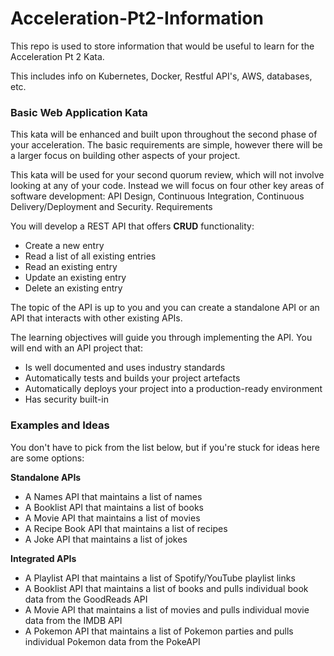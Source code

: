 # Acceleration-Pt2-Information

This repo is used to store information that would be useful to learn for the Acceleration Pt 2 Kata.  

This includes info on Kubernetes, Docker, Restful API's, AWS, databases, etc.

### Basic Web Application Kata

This kata will be enhanced and built upon throughout the second phase of your acceleration. The basic requirements are simple, however there will be a larger focus on building other aspects of your project.

This kata will be used for your second quorum review, which will not involve looking at any of your code. Instead we will focus on four other key areas of software development: API Design, Continuous Integration, Continuous Delivery/Deployment and Security.
Requirements

You will develop a REST API that offers **CRUD** functionality:

* Create a new entry
* Read a list of all existing entries
* Read an existing entry
* Update an existing entry
* Delete an existing entry

The topic of the API is up to you and you can create a standalone API or an API that interacts with other existing APIs.

The learning objectives will guide you through implementing the API. You will end with an API project that:

* Is well documented and uses industry standards
* Automatically tests and builds your project artefacts
* Automatically deploys your project into a production-ready environment
* Has security built-in

### Examples and Ideas

You don't have to pick from the list below, but if you're stuck for ideas here are some options:

**Standalone APIs**

* A Names API that maintains a list of names
* A Booklist API that maintains a list of books
* A Movie API that maintains a list of movies
* A Recipe Book API that maintains a list of recipes
* A Joke API that maintains a list of jokes

**Integrated APIs**

* A Playlist API that maintains a list of Spotify/YouTube playlist links
* A Booklist API that maintains a list of books and pulls individual book data from the GoodReads API
* A Movie API that maintains a list of movies and pulls individual movie data from the IMDB API
* A Pokemon API that maintains a list of Pokemon parties and pulls individual Pokemon data from the PokeAPI
